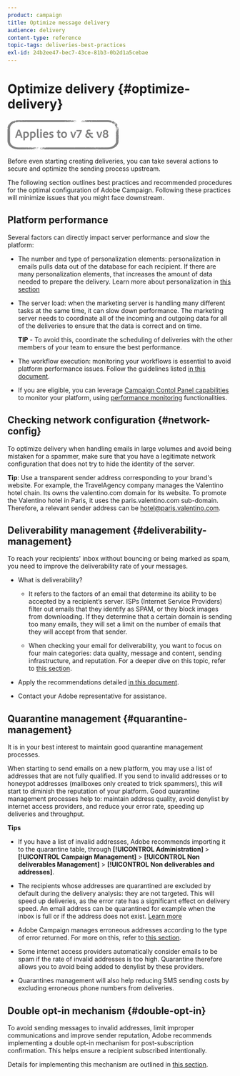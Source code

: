 ```yaml
---
product: campaign
title: Optimize message delivery
audience: delivery
content-type: reference
topic-tags: deliveries-best-practices
exl-id: 24b2ee47-bec7-43ce-81b3-0b2d1a5cebae
---
```

# Optimize delivery {#optimize-delivery}

![](../../assets/common.svg)

Before even starting creating deliveries, you can take several actions to secure and optimize the sending process upstream.

The following section outlines best practices and recommended procedures for the optimal configuration of Adobe Campaign. Following these practices will minimize issues that you might face downstream.

## Platform performance

Several factors can directly impact server performance and slow the platform:

* The number and type of personalization elements: personalization in emails pulls data out of the database for each recipient. If there are many personalization elements, that increases the amount of data needed to prepare the delivery.  Learn more about personalization in [this section](about-personalization.md)

* The server load: when the marketing server is handling many different tasks at the same time, it can slow down performance. The marketing server needs to coordinate all of the incoming and outgoing data for all of the deliveries to ensure that the data is correct and on time.

    **TIP** - To avoid this, coordinate the scheduling of deliveries with the other members of your team to ensure the best performance.

* The workflow execution: monitoring your workflows is essential to avoid platform performance issues. Follow the guidelines listed [in this document](../../workflow/using/workflow-best-practices.md#execution-and-performance).

* If you are eligible, you can leverage [Campaign Contol Panel capabilities](https://experienceleague.adobe.com/docs/control-panel/using/discover-control-panel/key-features.html) to monitor your platform, using [performance monitoring](https://experienceleague.adobe.com/docs/control-panel/using/performance-monitoring/about-performance-monitoring.html) functionalities.

## Checking network configuration {#network-config}

To optimize delivery when handling emails in large volumes and avoid being mistaken for a spammer, make sure that you have a legitimate network configuration that does not try to hide the identity of the server.

**Tip**:  Use a transparent sender address corresponding to your brand's website. For example, the TravelAgency company manages the Valentino hotel chain. Its owns the valentino.com domain for its website. To promote the Valentino hotel in Paris, it uses the paris.valentino.com sub-domain. Therefore, a relevant sender address can be hotel@paris.valentino.com.

## Deliverability management {#deliverability-management}

To reach your recipients' inbox without bouncing or being marked as spam, you need to improve the deliverability rate of your messages.

* What is deliverability?

    * It refers to the factors of an email that determine its ability to be accepted by a recipient’s server. ISPs (Internet Service Providers) filter out emails that they identify as SPAM, or they block images from downloading. If they determine that a certain domain is sending too many emails, they will set a limit on the number of emails that they will accept from that sender.

    * When checking your email for deliverability, you want to focus on four main categories: data quality, message and content, sending infrastructure, and reputation. For a deeper dive on this topic, refer to [this section](about-deliverability.md).

* Apply the recommendations detailed [in this document](about-deliverability.md).

* Contact your Adobe representative for assistance.

## Quarantine management {#quarantine-management}

It is in your best interest to maintain good quarantine management processes.

When starting to send emails on a new platform, you may use a list of addresses that are not fully qualified. If you send to invalid addresses or to honeypot addresses (mailboxes only created to trick spammers), this will start to diminish the reputation of your platform. Good quarantine management processes help to: maintain address quality, avoid denylist by internet access providers, and reduce your error rate, speeding up deliveries and throughput.

**Tips**

* If you have a list of invalid addresses, Adobe recommends importing it to the quarantine table, through **[!UICONTROL Administration]** > **[!UICONTROL Campaign Management]** > **[!UICONTROL Non deliverables Management]** > **[!UICONTROL Non deliverables and addresses]**.

* The recipients whose addresses are quarantined are excluded by default during the delivery analysis: they are not targeted. This will speed up deliveries, as the error rate has a significant effect on delivery speed. An email address can be quarantined for example when the inbox is full or if the address does not exist. [Learn more](#identifying-quarantined-addresses-for-a-delivery)

* Adobe Campaign manages erroneous addresses according to the type of error returned. For more on this, refer to [this section](understanding-quarantine-management.md).


* Some internet access providers automatically consider emails to be spam if the rate of invalid addresses is too high. Quarantine therefore allows you to avoid being added to denylist by these providers.

* Quarantines management will also help reducing SMS sending costs by excluding erroneous phone numbers from deliveries. 

## Double opt-in mechanism {#double-opt-in}

To avoid sending messages to invalid addresses, limit improper communications and improve sender reputation, Adobe recommends implementing a double opt-in mechanism for post-subscription confirmation. This helps ensure a recipient subscribed intentionally.

Details for implementing this mechanism are outlined in [this section](../../web/using/use-cases--web-forms.md).
